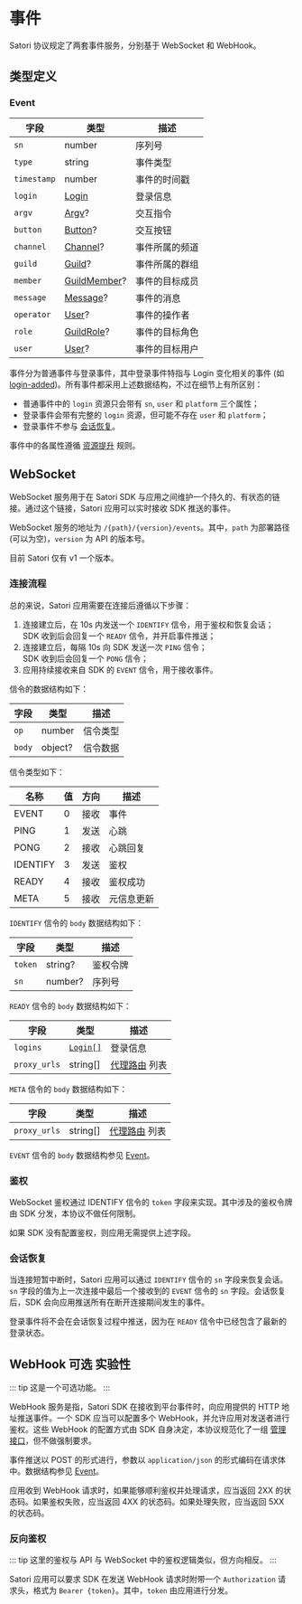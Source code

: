 # 事件

Satori 协议规定了两套事件服务，分别基于 WebSocket 和 WebHook。

## 类型定义

### Event

| 字段 | 类型 | 描述 |
| --- | --- | --- |
| `sn` | number | 序列号 |
| `type` | string | 事件类型 |
| `timestamp` | number | 事件的时间戳 |
| `login` | [Login](../resources/login.md#login) | 登录信息 |
| `argv` | [Argv](../resources/interaction.md#argv)? | 交互指令 |
| `button` | [Button](../resources/interaction.md#button)? | 交互按钮 |
| `channel` | [Channel](../resources/channel.md#channel)? | 事件所属的频道 |
| `guild` | [Guild](../resources/guild.md#guild)? | 事件所属的群组 |
| `member` | [GuildMember](../resources/member.md#guildmember)? | 事件的目标成员 |
| `message` | [Message](../resources/message.md#message)? | 事件的消息 |
| `operator` | [User](../resources/user.md#user)? | 事件的操作者 |
| `role` | [GuildRole](../resources/role.md#guildrole)? | 事件的目标角色 |
| `user` | [User](../resources/user.md#user)? | 事件的目标用户 |

事件分为普通事件与登录事件，其中登录事件特指与 Login 变化相关的事件 (如 [login-added](../resources/login.md#login-added))。所有事件都采用上述数据结构，不过在细节上有所区别：

- 普通事件中的 `login` 资源只会带有 `sn`, `user` 和 `platform` 三个属性；
- 登录事件会带有完整的 `login` 资源，但可能不存在 `user` 和 `platform`；
- 登录事件不参与 [会话恢复](#会话恢复)。

事件中的各属性遵循 [资源提升](./index.md) 规则。

## WebSocket

WebSocket 服务用于在 Satori SDK 与应用之间维护一个持久的、有状态的链接。通过这个链接，Satori 应用可以实时接收 SDK 推送的事件。

WebSocket 服务的地址为 `/{path}/{version}/events`。其中，`path` 为部署路径 (可以为空)，`version` 为 API 的版本号。

目前 Satori 仅有 v1 一个版本。

### 连接流程

总的来说，Satori 应用需要在连接后遵循以下步骤：

1. 连接建立后，在 10s 内发送一个 `IDENTIFY` 信令，用于鉴权和恢复会话；<br>SDK 收到后会回复一个 `READY` 信令，并开启事件推送；
1. 连接建立后，每隔 10s 向 SDK 发送一次 `PING` 信令；<br>SDK 收到后会回复一个 `PONG` 信令；
1. 应用持续接收来自 SDK 的 `EVENT` 信令，用于接收事件。

信令的数据结构如下：

| 字段 | 类型 | 描述 |
| --- | --- | --- |
| `op` | number | 信令类型 |
| `body` | object? | 信令数据 |

信令类型如下：

| 名称 | 值 | 方向 | 描述 |
| --- | --- | --- | --- |
| EVENT | 0 | 接收 | 事件 |
| PING | 1 | 发送 | 心跳 |
| PONG | 2 | 接收 | 心跳回复 |
| IDENTIFY | 3 | 发送 | 鉴权 |
| READY | 4 | 接收 | 鉴权成功 |
| META | 5 | 接收 | 元信息更新 |

`IDENTIFY` 信令的 `body` 数据结构如下：

| 字段 | 类型 | 描述 |
| --- | --- | --- |
| `token` | string? | 鉴权令牌 |
| `sn` | number? | 序列号 |

`READY` 信令的 `body` 数据结构如下：

| 字段 | 类型 | 描述 |
| --- | --- | --- |
| `logins` | [`Login[]`](../resources/login.md) | 登录信息 |
| `proxy_urls` | string[] | [代理路由](../advanced/resource.md#proxy-route) 列表 |

`META` 信令的 `body` 数据结构如下：

| 字段 | 类型 | 描述 |
| --- | --- | --- |
| `proxy_urls` | string[] | [代理路由](../advanced/resource.md#proxy-route) 列表 |

`EVENT` 信令的 `body` 数据结构参见 [Event](#event)。

### 鉴权

WebSocket 鉴权通过 IDENTIFY 信令的 `token` 字段来实现。其中涉及的鉴权令牌由 SDK 分发，本协议不做任何限制。

如果 SDK 没有配置鉴权，则应用无需提供上述字段。

### 会话恢复

当连接短暂中断时，Satori 应用可以通过 `IDENTIFY` 信令的 `sn` 字段来恢复会话。`sn` 字段的值为上一次连接中最后一个接收到的 `EVENT` 信令的 `sn` 字段。会话恢复后，SDK 会向应用推送所有在断开连接期间发生的事件。

登录事件将不会在会话恢复过程中推送，因为在 `READY` 信令中已经包含了最新的登录状态。

## WebHook <badge>可选</badge> <badge type="warning">实验性</badge>

::: tip
这是一个可选功能。
:::

WebHook 服务是指，Satori SDK 在接收到平台事件时，向应用提供的 HTTP 地址推送事件。一个 SDK 应当可以配置多个 WebHook，并允许应用对发送者进行鉴权。这些 WebHook 的配置方式由 SDK 自身决定，本协议规范化了一组 [管理接口](../advanced/admin.md)，但不做强制要求。

事件推送以 POST 的形式进行，参数以 `application/json` 的形式编码在请求体中。数据结构参见 [Event](#event)。

应用收到 WebHook 请求时，如果能够顺利鉴权并处理请求，应当返回 2XX 的状态码。如果鉴权失败，应当返回 4XX 的状态码。如果处理失败，应当返回 5XX 的状态码。

### 反向鉴权

::: tip
这里的鉴权与 API 与 WebSocket 中的鉴权逻辑类似，但方向相反。
:::

Satori 应用可以要求 SDK 在发送 WebHook 请求时附带一个 `Authorization` 请求头，格式为 `Bearer {token}`。其中，`token` 由应用进行分发。
